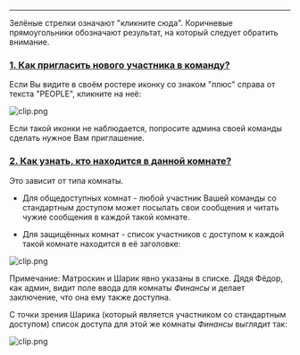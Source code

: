 ***

Зелёные стрелки означают "кликните сюда". Коричневые прямоугольники обозначают результат, на который следует обратить внимание.

### <a href="#how-to-invite-a-new-team-member" name="how-to-invite-a-new-team-member">1. Как пригласить нового участника в команду?</a>

Если Вы видите в своём ростере иконку со знаком "плюс" справа от текста "PEOPLE", кликните на неё:

![clip.png](https://in.kato.im/e3ffcb7bc26809e137691012ba9abcf5596a598d9ae2756c71b51bd08462aa8d/clip.png)

Если такой иконки не наблюдается, попросите админа своей команды сделать нужное Вам приглашение.

### <a href="#how-do-I-see-who-is-in-a-room" name="how-do-I-see-who-is-in-a-room">2. Как узнать, кто находится в данной комнате?</a>

Это зависит от типа комнаты. 

 - Для общедоступных комнат - любой участник Вашей команды со стандартным доступом может посылать свои сообщения и читать чужие сообщения в каждой такой комнате. 

 - Для защищённых комнат - список участников с доступом к каждой такой комнате находится в её заголовке: 

![clip.png](https://in.kato.im/8f462154bb2b008255e4681f73762500f85567bc124960fb15b0317776a87084/clip.png)

Примечание: Матроскин и Шарик явно указаны в списке. Дядя Фёдор, как админ, видит поле ввода для комнаты _Финансы_ и делает заключение, что она ему также доступна.

С точки зрения Шарика (который является участником со стандартным доступом) список доступа для этой же комнаты _Финансы_ выглядит так:

![clip.png](https://in.kato.im/e4c290505b4484d6e272d2ed7deb2cd7948bf9185387556708bded77ba828c/clip.png)
